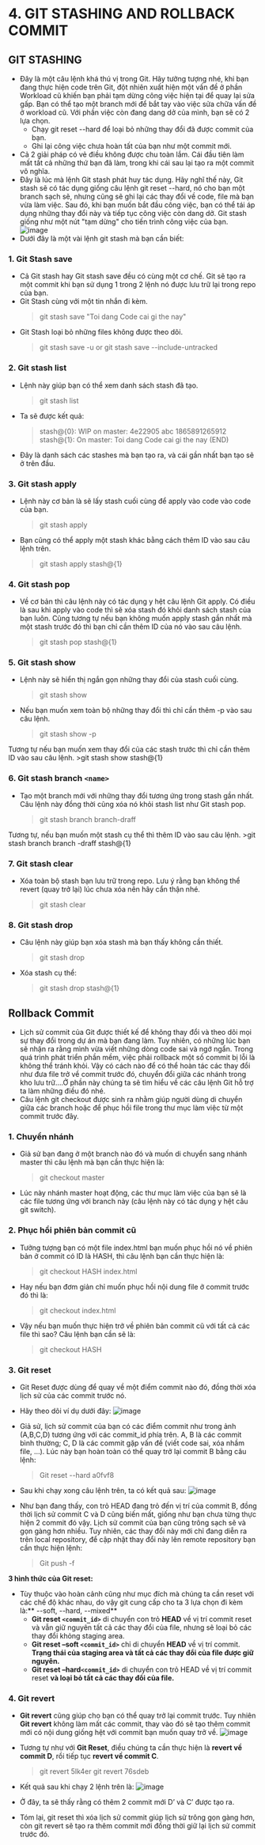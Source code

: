 # 4. GIT STASHING AND ROLLBACK COMMIT
## GIT STASHING
- Đây là một câu lệnh khá thú vị trong Git. Hãy tưởng tượng nhé, khi bạn đang thực hiện code trên Git, đột nhiên xuất hiện một vấn đề ở phần Workload cũ khiến bạn phải tạm dừng công việc hiện tại để quay lại sửa gấp. Bạn có thể tạo một branch mới để bắt tay vào việc sửa chữa vấn đề ở workload cũ. Với phần việc còn đang dang dở của mình, bạn sẽ có 2 lựa chọn.
  - Chạy git reset --hard để loại bỏ những thay đổi đã được commit của bạn.
  - Ghi lại công việc chưa hoàn tất của bạn như một commit mới. 
- Cả 2 giải pháp có vẻ điều không được chu toàn lắm. Cái đầu tiên làm mất tất cả những thứ bạn đã làm, trong khi cái sau lại tạo ra một commit vô nghĩa.
- Đây là lúc mà lệnh Git stash phát huy tác dụng. Hãy nghĩ thế này, Git stash sẽ có tác dụng giống câu lệnh git reset --hard, nó cho bạn một branch sạch sẽ, nhưng cũng sẽ ghi lại các thay đổi về code, file mà bạn vừa làm việc. Sau đó, khi bạn muốn bắt đầu công việc, bạn có thể tái áp dụng những thay đổi này và tiếp tục công việc còn dang dở. Git stash giống như một nút "tạm dừng" cho tiến trình công việc của bạn.
![image](https://github.com/Nan27Hid/VersionControlSystem/assets/135946173/0453d784-07de-4b40-9f0c-1b15ea9a9c39)
- Dưới đây là một vài lệnh git stash mà bạn cần biết:

### 1. Git Stash save
- Cả Git stash hay Git stash save đều có cùng một cơ chế. Git sẽ tạo ra một commit khi bạn sử dụng 1 trong 2 lệnh nó được lưu trữ lại trong repo của bạn.
- Git Stash cùng với một tin nhắn đi kèm.
    >git stash save "Toi dang Code cai gi the nay"
- Git Stash loại bỏ những files không được theo dõi.
    >git stash save -u
     or
     git stash save --include-untracked

### 2. Git stash list
- Lệnh này giúp bạn có thể xem danh sách stash đã tạo.
    >git stash list
- Ta sẽ được kết quả:
    >stash@{0}: WIP on master: 4e22905 abc 1865891265912
     stash@{1}: On master: Toi dang Code cai gi the nay
     (END)
- Đây là danh sách các stashes mà bạn tạo ra, và cái gần nhất bạn tạo sẽ ở trên đầu.

### 3. Git stash apply
- Lệnh này cơ bản là sẽ lấy stash cuối cùng để apply vào code vào code của bạn.
    >git stash apply
- Bạn cũng có thể apply một stash khác bằng cách thêm ID vào sau câu lệnh trên.
    >git stash apply stash@{1}


### 4. Git stash pop
- Về cơ bản thì câu lệnh này có tác dụng y hệt câu lệnh Git apply. Có điều là sau khi apply vào code thì sẽ xóa stash đó khỏi danh sách stash của bạn luôn. Cũng tương tự nếu bạn không muốn apply stash gần nhất mà một stash trước đó thì bạn chỉ cần thêm ID của nó vào sau câu lệnh.

    >git stash pop stash@{1}          

### 5. Git stash show
- Lệnh này sẽ hiển thị ngắn gọn những thay đổi của stash cuối cùng.
    >git stash show           

- Nếu bạn muốn xem toàn bộ những thay đổi thì chỉ cần thêm -p vào sau câu lệnh.
    >git stash show -p

Tương tự nếu bạn muốn xem thay đổi của các stash trước thì chỉ cần thêm ID vào sau câu lệnh.
    >git stash show stash@{1}    

### 6. Git stash branch `<name>`
- Tạo một branch mới với những thay đổi tương ứng trong stash gần nhất. Câu lệnh này đồng thời cũng xóa nó khỏi stash list như Git stash pop.
    >git stash branch branch-draff      

Tương tự, nếu bạn muốn một stash cụ thể thì thêm ID vào sau câu lệnh.
    >git stash branch branch -draff stash@{1}

### 7. Git stash clear
- Xóa toàn bộ stash bạn lưu trữ trong repo. Lưu ý rằng bạn không thể revert (quay trở lại) lúc chưa xóa nên hãy cẩn thận nhé.
    >git stash clear

### 8. Git stash drop
- Câu lệnh này giúp bạn xóa stash mà bạn thấy không cần thiết.
    >git stash drop

- Xóa stash cụ thể:                   
    >git stash drop stash@{1}

## Rollback Commit 
- Lịch sử commit của Git được thiết kế để không thay đổi và theo dõi mọi sự thay đổi trong dự án mà bạn đang làm. Tuy nhiên, có những lúc bạn sẽ nhận ra rằng mình vừa viết những dòng code sai và ngớ ngẩn. Trong quá trình phát triển phần mềm, việc phải rollback một số commit bị lỗi là không thể tránh khỏi. Vậy có cách nào để có thể hoàn tác các thay đổi như đưa file trở về commit trước đó, chuyển đổi giữa các nhánh trong kho lưu trữ….Ở phần này chúng ta sẽ tìm hiểu về các câu lệnh Git hỗ trợ ta làm những điều đó nhé.
- Câu lệnh git checkout được sinh ra nhằm giúp người dùng di chuyển giữa các branch hoặc để phục hồi file trong thư mục làm việc từ một commit trước đây.

### 1. Chuyển nhánh
- Giả sử bạn đang ở một branch nào đó và muốn di chuyển sang nhánh master thì câu lệnh mà bạn cần thực hiện là:
    >git checkout master

- Lúc này nhánh master hoạt động, các thư mục làm việc của bạn sẽ là các file tương ứng với branch này (câu lệnh này có tác dụng y hệt câu git switch).

### 2. Phục hồi phiên bản commit cũ
- Tưởng tượng bạn có một file index.html bạn muốn phục hồi nó về phiên bản ở commit có ID là HASH, thì câu lệnh bạn cần thực hiện là:
    >git checkout HASH index.html

- Hay nếu bạn đơm giản chỉ muốn phục hồi nội dung file ở commit trước đó thì là:
    >git checkout index.html

- Vậy nếu bạn muốn thực hiện trở về phiên bản commit cũ với tất cả các file thì sao? Câu lệnh bạn cần sẽ là:
    >git checkout HASH

### 3. Git reset
- Git Reset được dùng để quay về một điểm commit nào đó, đồng thời xóa lịch sử của các commit trước nó.
- Hãy theo dõi ví dụ dưới đây: 
![image](https://github.com/Nan27Hid/VersionControlSystem/assets/135946173/abd1c70d-7352-4e76-9b56-e99600fcee10)

- Giả sử, lịch sử commit của bạn có các điểm commit như trong ảnh (A,B,C,D) tương ứng với các commit_id phía trên. A, B là các commit bình thường; C, D là các commit gặp vấn đề (viết code sai, xóa nhầm file, …). Lúc này bạn hoàn toàn có thể quay trở lại commit B bằng câu lệnh:
    >Git reset --hard a0fvf8
- Sau khi chạy xong câu lệnh trên, ta có kết quả sau:
![image](https://github.com/Nan27Hid/VersionControlSystem/assets/135946173/28b5563a-5c10-45c2-820a-02a46ab37837)

- Như bạn đang thấy, con trỏ HEAD đang trỏ đến vị trí của commit B, đồng thời lịch sử commit C và D cũng biến mất, giống như bạn chưa từng thực hiện 2 commit đó vậy. Lịch sử commit của bạn cũng trông sạch sẽ và gọn gàng hơn nhiều. Tuy nhiên, các thay đổi này mới chỉ đang diễn ra trên local repository, để cập nhật thay đổi này lên remote repository bạn cần thực hiện lệnh:
    >Git push -f

**3 hình thức của Git reset:**
- Tùy thuộc vào hoàn cảnh cũng như mục đích mà chúng ta cần reset với các chế độ khác nhau, do vậy git cung cấp cho ta 3 lựa chọn đi kèm là:** --soft, --hard, --mixed**
  - **Git reset `<commit_id>`** di chuyển con trỏ **HEAD** về vị trí commit reset và vẫn giữ nguyên tất cả các thay đổi của file, nhưng sẽ loại bỏ các thay đổi khỏng staging area.
  - **Git reset –soft `<commit_id>`** chỉ di chuyển **HEAD** về vị trí commit. **Trạng thái của staging area và tất cả các thay đổi của file được giữ nguyên.**
  - **Git reset –hard`<commit_id>`** di chuyển con trỏ HEAD về vị trí commit reset **và loại bỏ tất cả các thay đổi của file.**

### 4. Git revert
- **Git revert** cũng giúp cho bạn có thể quay trở lại commit trước. Tuy nhiên **Git revert** không làm mất các commit, thay vào đó sẽ tạo thêm commit mới có nội dung giống hệt với commit bạn muốn quay trở về.
![image](https://github.com/Nan27Hid/VersionControlSystem/assets/135946173/fb741aad-f8f9-4bac-a0ea-3f38540919c2)

- Tương tự như với **Git Reset**, điều chúng ta cần thực hiện là **revert về commit D**, rồi tiếp tục **revert về commit C**.
    >git revert 5lk4er
     git revert 76sdeb

- Kết quả sau khi chạy 2 lệnh trên là:
![image](https://github.com/Nan27Hid/VersionControlSystem/assets/135946173/8684325a-558d-4e0b-87e8-9c23f1c7ec33)

- Ở đây, ta sẽ thấy rằng có thêm 2 commit mới D’ và C’ được tạo ra.
- Tóm lại, git reset thì xóa lịch sử commit giúp lịch sử trông gọn gàng hơn, còn git revert sẽ tạo ra thêm commit mới đồng thời giữ lại lịch sử commit trước đó.

